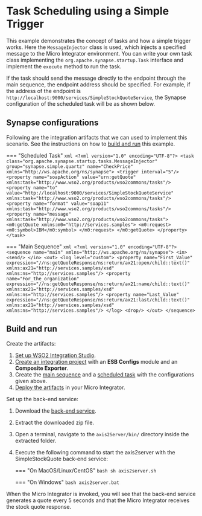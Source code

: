# Task Scheduling using a Simple Trigger
This example demonstrates the concept of tasks and how a simple trigger works. Here the `MessageInjector` class is used, which injects a specified message to the Micro Integrator environment. You can write your own task class implementing the `org.apache.synapse.startup.Task` interface and implement the `execute` method to run the task.

If the task should send the message directly to the endpoint through the main sequence, the endpoint address should be specified. For example, if the address of the endpoint is `http://localhost:9000/services/SimpleStockQuoteService`, the Synapse configuration of the scheduled task will be as shown below.

## Synapse configurations

Following are the integration artifacts that we can used to implement this scenario. See the instructions on how to [build and run](#build-and-run) this example.

=== "Scheduled Task"
    ```xml
    <?xml version="1.0" encoding="UTF-8"?>
    <task class="org.apache.synapse.startup.tasks.MessageInjector" group="synapse.simple.quartz" name="CheckPrice" xmlns="http://ws.apache.org/ns/synapse">
        <trigger interval="5"/>
        <property name="soapAction" value="urn:getQuote" xmlns:task="http://www.wso2.org/products/wso2commons/tasks"/>
        <property name="to" value="http://localhost:9000/services/SimpleStockQuoteService" xmlns:task="http://www.wso2.org/products/wso2commons/tasks"/>
        <property name="format" value="soap11" xmlns:task="http://www.wso2.org/products/wso2commons/tasks"/>
        <property name="message" xmlns:task="http://www.wso2.org/products/wso2commons/tasks">
            <m0:getQuote xmlns:m0="http://services.samples">
                <m0:request>
                    <m0:symbol>IBM</m0:symbol>
                </m0:request>
            </m0:getQuote>
        </property>
    </task>
    ```

=== "Main Sequence"
    ```xml
    <?xml version="1.0" encoding="UTF-8"?>
    <sequence name="main" xmlns="http://ws.apache.org/ns/synapse">
        <in>
                <send/>
            </in>
            <out>
                <log level="custom">
                    <property name="First_Value" expression="//ns:getQuoteResponse/ns:return/ax21:open/child::text()"
                            xmlns:ax21="http://services.samples/xsd" xmlns:ns="http://services.samples"/>
                    <property name="For_the_organization" expression="//ns:getQuoteResponse/ns:return/ax21:name/child::text()"
                            xmlns:ax21="http://services.samples/xsd" xmlns:ns="http://services.samples"/>
                    <property name="Last_Value" expression="//ns:getQuoteResponse/ns:return/ax21:last/child::text()"
                            xmlns:ax21="http://services.samples/xsd" xmlns:ns="http://services.samples"/>
                </log>
                <drop/>
            </out>
    </sequence>
    ```

## Build and run

Create the artifacts:

1. [Set up WSO2 Integration Studio]({{base_path}}/integrate/develop/installing-wso2-integration-studio).
2. [Create an integration project]({{base_path}}/integrate/develop/create-integration-project) with an <b>ESB Configs</b> module and an <b>Composite Exporter</b>.
3. Create the [main sequence]({{base_path}}/integrate/develop/creating-artifacts/creating-reusable-sequences) and a [scheduled task]({{base_path}}/integrate/develop/creating-artifacts/creating-scheduled-task) with the configurations given above.
4. [Deploy the artifacts]({{base_path}}/integrate/develop/deploy-artifacts) in your Micro Integrator.

Set up the back-end service:

1. Download the [back-end service](https://github.com/wso2-docs/WSO2_EI/blob/master/Back-End-Service/axis2Server.zip).
2. Extract the downloaded zip file.
3. Open a terminal, navigate to the `axis2Server/bin/` directory inside the extracted folder.
4. Execute the following command to start the axis2server with the SimpleStockQuote back-end service:
   
    === "On MacOS/Linux/CentOS"
        ```bash
        sh axis2server.sh
        ```
          
    === "On Windows"
        ```bash
        axis2server.bat
        ```

When the Micro Integrator is invoked, you will see that the back-end service generates a quote every 5 seconds and that the Micro Integrator receives the stock quote response.
